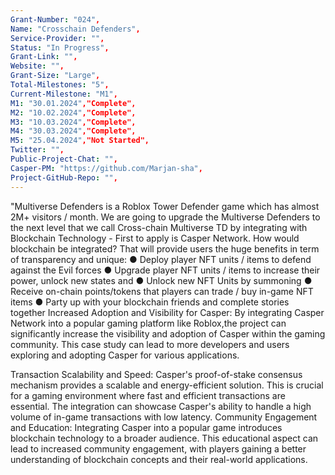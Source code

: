 ```yaml
---
Grant-Number: "024",
Name: "Crosschain Defenders",
Service-Provider: "",
Status: "In Progress",
Grant-Link: "",
Website: "",
Grant-Size: "Large",
Total-Milestones: "5",
Current-Milestone: "M1",
M1: "30.01.2024","Complete",
M2: "10.02.2024","Complete",
M3: "10.03.2024","Complete",
M4: "30.03.2024","Complete",
M5: "25.04.2024","Not Started",
Twitter: "",
Public-Project-Chat: "",
Casper-PM: "https://github.com/Marjan-sha",
Project-GitHub-Repo: "",
---
```

<!--lang:en--> 
"Multiverse Defenders is a Roblox Tower Defender game which has almost 2M+ visitors / month.
We are going to upgrade the Multiverse Defenders to the next level that we call Cross-chain Multiverse TD by integrating with Blockchain Technology - First to apply is Casper Network.
How would blockchain be integrated?
That will provide users the huge benefits in term of transparency and unique:
● Deploy player NFT units / items to defend against the Evil forces
● Upgrade player NFT units / items to increase their power, unlock new states and
● Unlock new NFT Units by summoning
● Receive on-chain points/tokens that players can trade / buy in-game NFT items
● Party up with your blockchain friends and complete stories together
Increased Adoption and Visibility for Casper: By integrating Casper Network into a popular gaming platform like Roblox,the project can significantly increase the visibility and adoption of Casper within the gaming community. This case study can lead to more developers and users exploring and adopting Casper for various applications.

Transaction Scalability and Speed: Casper's proof-of-stake consensus mechanism provides a scalable and energy-efficient solution. This is crucial for a gaming environment where fast and efficient transactions are essential. The integration can showcase Casper's ability to handle a high volume of in-game transactions with low latency.
Community Engagement and Education: Integrating Casper into a popular game introduces blockchain technology to a broader audience. This educational aspect can lead to increased community engagement, with players gaining a better understanding of blockchain concepts and their real-world applications.




<!--lang:es--] 
"Multiverse Defenders es un juego de Roblox Tower Defender que tiene casi 2M + visitantes / mes.
Vamos a actualizar el Multiverse Defenders al siguiente nivel que llamamos Cross-chain Multiverse TD mediante la integración con la tecnología Blockchain - El primero en aplicar es Casper Network.
¿Cómo se integraría blockchain?
Que proporcionará a los usuarios los enormes beneficios en términos de transparencia y único:
● Despliegue de unidades NFT jugador / artículos para defenderse de las fuerzas del mal
● Mejorar las unidades / objetos NFT de los jugadores para aumentar su poder, desbloquear nuevos estados y
● Desbloquear nuevas unidades NFT por invocación.
● Recibe puntos / tokens en la cadena que los jugadores pueden intercambiar / comprar artículos NFT en el juego
● Party up con sus amigos blockchain y completar historias juntos
Mayor adopción y visibilidad de Casper: Al integrar Casper Network en una plataforma de juegos popular como Roblox,el proyecto puede aumentar significativamente la visibilidad y la adopción de Casper dentro de la comunidad de juegos. Este caso práctico puede hacer que más desarrolladores y usuarios exploren y adopten Casper para diversas aplicaciones.

Escalabilidad y velocidad de las transacciones: El mecanismo de consenso proof-of-stake de Casper proporciona una solución escalable y eficiente energéticamente. Esto es crucial para un entorno de juego en el que las transacciones rápidas y eficientes son esenciales. La integración puede demostrar la capacidad de Casper para gestionar un gran volumen de transacciones en el juego con baja latencia.
Participación de la comunidad y educación: La integración de Casper en un juego popular introduce la tecnología blockchain a un público más amplio. Este aspecto educativo puede conducir a un mayor compromiso de la comunidad, con jugadores que adquieren una mejor comprensión de los conceptos de blockchain y sus aplicaciones en el mundo real.

<!--lang:de--] 
"Multiverse Defenders ist ein Roblox Tower Defender Spiel, das fast 2M+ Besucher / Monat hat.
Wir werden Multiverse Defenders auf die nächste Stufe heben, die wir Cross-Chain Multiverse TD nennen, indem wir es in die Blockchain-Technologie integrieren - der erste, der sich bewirbt, ist Casper Network.
Wie würde Blockchain integriert werden?
Das wird den Nutzern enorme Vorteile in Form von Transparenz und Einzigartigkeit bieten:
● Einsatz von Spieler-NFT-Einheiten / Gegenständen zur Verteidigung gegen die bösen Kräfte
● Spieler-NFT-Einheiten / -Gegenstände aufrüsten, um ihre Macht zu erhöhen, neue Zustände freizuschalten und
● Neue NFT-Einheiten durch Beschwörung freischalten
● On-Chain-Punkte/Token erhalten, mit denen Spieler NFT-Gegenstände im Spiel kaufen oder tauschen können
● Feiern Sie mit Ihren Blockchain-Freunden und schließen Sie gemeinsam Geschichten ab
Erhöhte Akzeptanz und Sichtbarkeit für Casper: Durch die Integration des Casper-Netzwerks in eine beliebte Spieleplattform wie Roblox kann das Projekt die Sichtbarkeit und Akzeptanz von Casper in der Spiele-Community deutlich erhöhen. Diese Fallstudie kann dazu führen, dass mehr Entwickler und Nutzer Casper für verschiedene Anwendungen erforschen und übernehmen.

Transaktionsskalierbarkeit und -geschwindigkeit: Der Proof-of-Stake-Konsensmechanismus von Casper bietet eine skalierbare und energieeffiziente Lösung. Dies ist entscheidend für eine Spielumgebung, in der schnelle und effiziente Transaktionen unerlässlich sind. Durch die Integration kann Casper seine Fähigkeit unter Beweis stellen, ein hohes Volumen an In-Game-Transaktionen mit geringer Latenzzeit zu verarbeiten.
Engagement der Community und Bildung: Durch die Integration von Casper in ein beliebtes Spiel wird die Blockchain-Technologie einem breiteren Publikum vorgestellt. Dieser Bildungsaspekt kann zu einem stärkeren Engagement der Community führen, da die Spieler ein besseres Verständnis für Blockchain-Konzepte und ihre realen Anwendungen erlangen.

<!--lang:fr--] 
"Multiverse Defenders est un jeu Roblox Tower Defender qui compte plus de 2 millions de visiteurs par mois.
Nous allons faire passer Multiverse Defenders au niveau supérieur que nous appelons Cross-chain Multiverse TD en l'intégrant à la technologie Blockchain - le premier à l'appliquer est Casper Network.
Comment la blockchain sera-t-elle intégrée ?
Cela fournira aux utilisateurs les énormes avantages en termes de transparence et unique :
● Déployer les unités / objets NFT des joueurs pour se défendre contre les forces du Mal.
● Améliorer les unités / objets NFT des joueurs pour augmenter leur puissance, débloquer de nouveaux états et...
● Débloquer de nouvelles unités NFT en les invoquant
● Recevoir des points/tokens sur la chaîne que les joueurs peuvent échanger/acheter des objets NFT dans le jeu.
● Faites la fête avec vos amis de la blockchain et terminez les histoires ensemble.
Adoption et visibilité accrues pour Casper : En intégrant le réseau Casper dans une plateforme de jeu populaire comme Roblox,le projet peut considérablement augmenter la visibilité et l'adoption de Casper au sein de la communauté des joueurs. Cette étude de cas peut amener davantage de développeurs et d'utilisateurs à explorer et à adopter Casper pour diverses applications.

Évolutivité et rapidité des transactions : Le mécanisme de consensus par preuve d'enjeu de Casper offre une solution évolutive et économe en énergie. Cet aspect est crucial pour un environnement de jeu où des transactions rapides et efficaces sont essentielles. L'intégration peut mettre en évidence la capacité de Casper à gérer un volume élevé de transactions dans le jeu avec une faible latence.
Engagement communautaire et éducation : L'intégration de Casper dans un jeu populaire permet de présenter la technologie blockchain à un public plus large. Cet aspect éducatif peut conduire à un engagement communautaire accru, les joueurs acquérant une meilleure compréhension des concepts de la blockchain et de leurs applications dans le monde réel.

<!--lang:pl--] 
"Multiverse Defenders to gra Roblox Tower Defender, która ma prawie 2 miliony odwiedzających miesięcznie.
Zamierzamy ulepszyć Multiverse Defenders do następnego poziomu, który nazywamy Cross-chain Multiverse TD poprzez integrację z technologią Blockchain - pierwszym, który złoży wniosek, jest Casper Network.
W jaki sposób blockchain zostanie zintegrowany?
Zapewni to użytkownikom ogromne korzyści w zakresie przejrzystości i unikalności:
Rozmieszczanie jednostek / przedmiotów NFT gracza w celu obrony przed siłami zła
Ulepszanie jednostek / przedmiotów NFT gracza w celu zwiększenia ich mocy, odblokowania nowych stanów i
Odblokować nowe jednostki NFT poprzez przywołanie
Otrzymywanie punktów/tokenów na łańcuchu, którymi gracze mogą handlować/kupować przedmioty NFT w grze.
Imprezuj ze znajomymi z łańcucha bloków i wspólnie kończcie historie.
Zwiększona adopcja i widoczność Casper: Poprzez integrację Casper Network z popularną platformą do gier, taką jak Roblox, projekt może znacznie zwiększyć widoczność i przyjęcie Casper w społeczności graczy. To studium przypadku może doprowadzić do tego, że więcej programistów i użytkowników będzie odkrywać i przyjmować Casper do różnych zastosowań.

Skalowalność i szybkość transakcji: Mechanizm konsensusu Casper zapewnia skalowalne i energooszczędne rozwiązanie. Ma to kluczowe znaczenie dla środowiska gier, w którym szybkie i wydajne transakcje są niezbędne. Integracja może pokazać zdolność Casper do obsługi dużej liczby transakcji w grze z niskim opóźnieniem.
Zaangażowanie społeczności i edukacja: Integracja Casper z popularną grą wprowadza technologię blockchain do szerszego grona odbiorców. Ten aspekt edukacyjny może prowadzić do zwiększonego zaangażowania społeczności, a gracze zyskują lepsze zrozumienie koncepcji blockchain i ich rzeczywistych zastosowań.

<!--lang:uk--] 
"Multiverse Defenders - це гра Roblox Tower Defender, яка має майже 2 мільйони відвідувачів на місяць.
Ми збираємося підняти Multiverse Defenders на наступний рівень, який ми називаємо Cross-chain Multiverse TD, інтегрувавши її з технологією блокчейн - першою подала заявку Casper Network.
Як буде інтегровано блокчейн?
Це надасть користувачам величезні переваги з точки зору прозорості та унікальності:
● Розгортання гравцями NFT одиниць/предметів для захисту від сил зла
Оновлювати NFT-об'єкти/предмети гравців, щоб збільшити їхню потужність, розблокувати нові стани та
Відкривайте нових NFT-юнітів за допомогою виклику
Отримуйте очки/токени, за які гравці можуть обмінювати/купувати ігрові NFT-предмети
● Вечірки з друзями по блокчейну та спільне проходження історій.
Підвищення популярності та впізнаваності Casper: Інтегруючи Casper Network в популярну ігрову платформу, таку як Roblox, проект може значно підвищити впізнаваність і прийняття Casper в ігровій спільноті. Цей кейс може призвести до того, що більше розробників і користувачів вивчатимуть і впроваджуватимуть Casper для різних додатків.

Масштабованість і швидкість транзакцій: Механізм консенсусу з підтвердженням частки забезпечує масштабоване та енергоефективне рішення Casper. Це має вирішальне значення для ігрового середовища, де швидкі та ефективні транзакції мають вирішальне значення. Інтеграція може продемонструвати здатність Casper обробляти великий обсяг внутрішньоігрових транзакцій з низькою затримкою.
Залучення спільноти та освіта: Інтеграція Casper в популярну гру знайомить широку аудиторію з технологією блокчейн. Цей освітній аспект може призвести до збільшення залученості спільноти, а гравці отримають краще розуміння концепції блокчейну та її застосування в реальному світі.

[!--lang:*-->  
